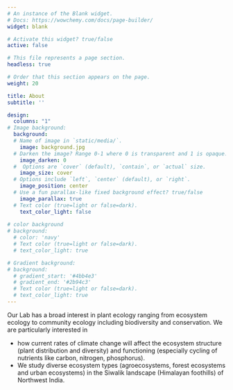 ```yaml
---
# An instance of the Blank widget.
# Docs: https://wowchemy.com/docs/page-builder/
widget: blank

# Activate this widget? true/false
active: false

# This file represents a page section.
headless: true

# Order that this section appears on the page.
weight: 20

title: About
subtitle: ''

design:
  columns: "1"
# Image background:
  background:
  # Name of image in `static/media/`.
    image: background.jpg
  # Darken the image? Range 0-1 where 0 is transparent and 1 is opaque.
    image_darken: 0
  #  Options are `cover` (default), `contain`, or `actual` size.
    image_size: cover
  # Options include `left`, `center` (default), or `right`.
    image_position: center
  # Use a fun parallax-like fixed background effect? true/false
    image_parallax: true
  # Text color (true=light or false=dark).
    text_color_light: false
  
# color background
# background:
  # color: 'navy'
  # Text color (true=light or false=dark).
  # text_color_light: true

# Gradient background:
# background:
  # gradient_start: '#4bb4e3'
  # gradient_end: '#2b94c3'
  # Text color (true=light or false=dark).
  # text_color_light: true
---
```


Our Lab has a broad interest in plant ecology ranging from ecosystem ecology to community ecology including biodiversity and conservation. We are particularly interested in 

* how current rates of climate change will affect the ecosystem structure (plant distribution and diversity) and functioning (especially cycling of nutrients like carbon, nitrogen, phosphorus). 
* We study diverse ecosystem types (agroecosystems, forest ecosystems and urban ecosystems) in the Siwalik landscape (Himalayan foothills) of Northwest India.
